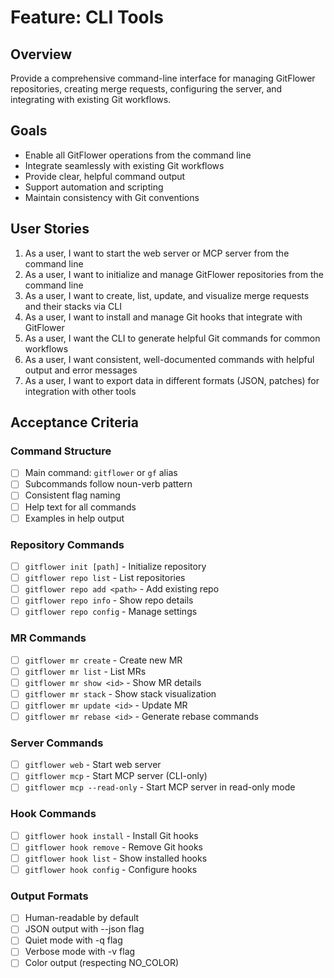 # Feature: CLI Tools

## Overview
Provide a comprehensive command-line interface for managing GitFlower repositories, creating merge requests, configuring the server, and integrating with existing Git workflows.

## Goals
- Enable all GitFlower operations from the command line
- Integrate seamlessly with existing Git workflows
- Provide clear, helpful command output
- Support automation and scripting
- Maintain consistency with Git conventions

## User Stories

1. As a user, I want to start the web server or MCP server from the command line
2. As a user, I want to initialize and manage GitFlower repositories from the command line
3. As a user, I want to create, list, update, and visualize merge requests and their stacks via CLI
4. As a user, I want to install and manage Git hooks that integrate with GitFlower
5. As a user, I want the CLI to generate helpful Git commands for common workflows
6. As a user, I want consistent, well-documented commands with helpful output and error messages
7. As a user, I want to export data in different formats (JSON, patches) for integration with other tools

## Acceptance Criteria

### Command Structure
- [ ] Main command: `gitflower` or `gf` alias
- [ ] Subcommands follow noun-verb pattern
- [ ] Consistent flag naming
- [ ] Help text for all commands
- [ ] Examples in help output

### Repository Commands
- [ ] `gitflower init [path]` - Initialize repository
- [ ] `gitflower repo list` - List repositories
- [ ] `gitflower repo add <path>` - Add existing repo
- [ ] `gitflower repo info` - Show repo details
- [ ] `gitflower repo config` - Manage settings

### MR Commands
- [ ] `gitflower mr create` - Create new MR
- [ ] `gitflower mr list` - List MRs
- [ ] `gitflower mr show <id>` - Show MR details
- [ ] `gitflower mr stack` - Show stack visualization
- [ ] `gitflower mr update <id>` - Update MR
- [ ] `gitflower mr rebase <id>` - Generate rebase commands

### Server Commands
- [ ] `gitflower web` - Start web server
- [ ] `gitflower mcp` - Start MCP server (CLI-only)
- [ ] `gitflower mcp --read-only` - Start MCP server in read-only mode

### Hook Commands
- [ ] `gitflower hook install` - Install Git hooks
- [ ] `gitflower hook remove` - Remove Git hooks
- [ ] `gitflower hook list` - Show installed hooks
- [ ] `gitflower hook config` - Configure hooks

### Output Formats
- [ ] Human-readable by default
- [ ] JSON output with --json flag
- [ ] Quiet mode with -q flag
- [ ] Verbose mode with -v flag
- [ ] Color output (respecting NO_COLOR)
